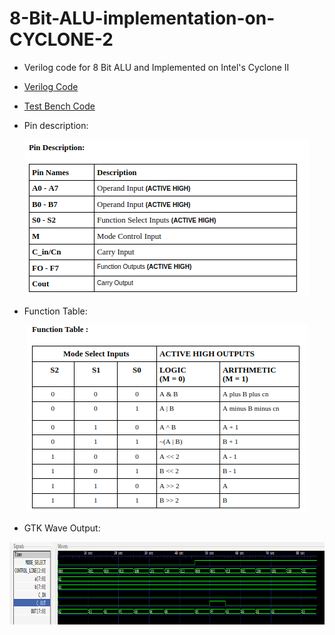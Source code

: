 # 8-Bit-ALU-implementation-on-CYCLONE-2

- Verilog code for 8 Bit ALU and Implemented on Intel's Cyclone II

- [Verilog Code](https://github.com/ombhilare999/8-Bit-ALU-implementation-on-CYCLONE-2/blob/main/ALU/ALU.v)
- [Test Bench Code](https://github.com/ombhilare999/8-Bit-ALU-implementation-on-CYCLONE-2/blob/main/ALU/ALU_TB.v)

- Pin description:

<p align="center">
    <img width="455" height="249" src="/Assets/pin_description.png">
</p>

- Function Table:

<p align="center">
    <img width="450" height="299" src="/Assets/function_table.png">
</p>

- GTK Wave Output:

<p align="center">
    <img width="862" height="132" src="/Assets/gtkwave.png">
</p>
